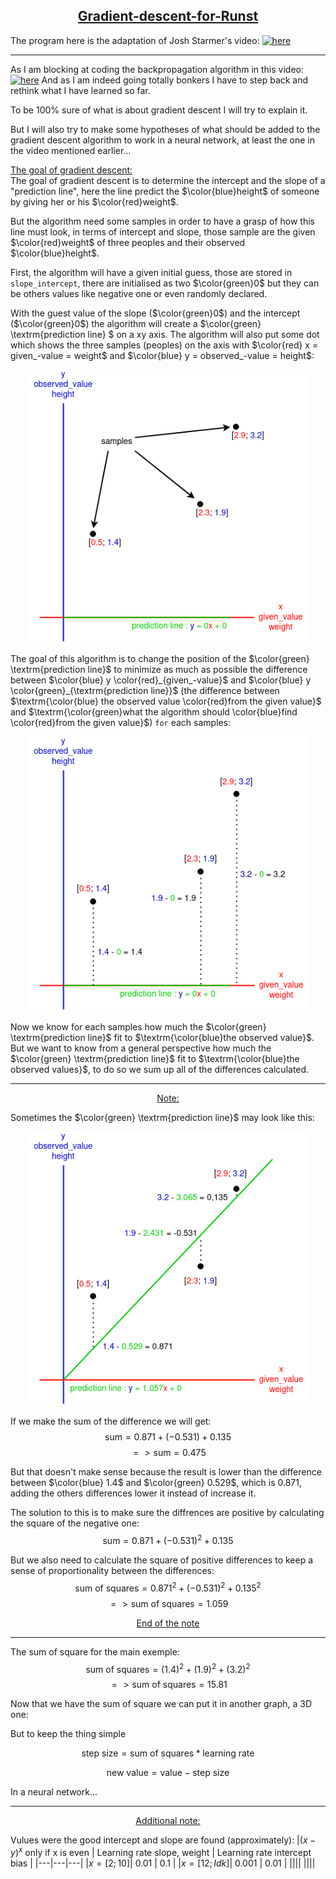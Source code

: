 <center><h2><ins>Gradient-descent-for-Runst</ins></h2></center>

The program here is the adaptation of Josh Starmer's video:
[![here](https://img.youtube.com/vi/sDv4f4s2SB8&t/0.jpg)](https://www.youtube.com/watch?v=sDv4f4s2SB8&t)

___

As I am blocking at coding the backpropagation algorithm in this video:
[![here](https://img.youtube.com/vi/GKZoOHXGcLo&t/0.jpg)](https://www.youtube.com/watch?v=GKZoOHXGcLo&t)
And as I am indeed going totally bonkers I have to step back and rethink what I have learned so far.

To be 100% sure of what is about gradient descent I will try to explain it.

But I will also try to make some hypotheses of what should be added to the gradient descent algorithm to work in a neural network, at least the one in the video mentioned earlier...

<ins>The goal of gradient descent:</ins>\
The goal of gradient descent is to determine the intercept and the slope of a "prediction line", here the line predict the $\color{blue}height$ of someone by giving her or his $\color{red}weight$.

But the algorithm need some samples in order to have a grasp of how this line must look, in terms of intercept and slope, those sample are the given $\color{red}weight$ of three peoples and their observed $\color{blue}height$.

First, the algorithm will have a given initial guess, those are stored in ```slope_intercept```, there are initialised as two $\color{green}0$ but they can be others values like negative one or even randomly declared.

With the guest value of the slope ($\color{green}0$) and the intercept ($\color{green}0$) the algorithm will create a $\color{green} \textrm{prediction line} $ on a xy axis. The algorithm will also put some dot which shows the three samples (peoples) on the axis with $\color{red} x = given_-value = weight$ and $\color{blue} y = observed_-value = height$:

<p align="center">
    <img src="images/begining.png" width="450"/>
</p>

The goal of this algorithm is to change the position of the $\color{green} \textrm{prediction line}$ to minimize as much as possible the difference between $\color{blue} y  \color{red}_{given_-value}$ and $\color{blue} y \color{green}_{\textrm{prediction line}}$ (the difference between  $\textrm{\color{blue} the observed value \color{red}from the given value}$ and $\textrm{\color{green}what the algorithm should \color{blue}find \color{red}from the given value}$) ```for``` each samples:

<p align="center">
    <img src="images/substraction-correction.png" width="450"/>
</p>

Now we know for each samples how much the $\color{green} \textrm{prediction line}$ fit to $\textrm{\color{blue}the observed value}$. 
But we want to know from a general perspective how much the $\color{green} \textrm{prediction line}$ fit to $\textrm{\color{blue}the observed values}$, to do so we sum up all of the differences calculated. 

___
<center><ins>Note:</ins></center>

Sometimes the $\color{green} \textrm{prediction line}$ may look like this:

<p align="center">
    <img src="images/note1-correction.png" width="450"/>
</p>

If we make the sum of the difference we will get: $$\textrm{sum} = 0.871 + (-0.531) + 0.135$$ $$=> \textrm{sum} = 0.475$$

But that doesn't make sense because the result is lower than the difference between $\color{blue} 1.4$ and $\color{green} 0.529$, which is $0.871$, adding the others differences lower it instead of increase it.

The solution to this is to make sure the diffrences are positive by calculating the square of the negative one: $$\textrm{sum} = 0.871 + (-0.531)^2 + 0.135$$

But we also need to calculate the square of positive differences to keep a sense of proportionality between the differences: $$\textrm{sum of squares} = 0.871^2 + (-0.531)^2 + 0.135^2$$ $$=> \textrm{sum of squares} = 1.059$$

<center><ins>End of the note</ins></center>

___

The sum of square for the main exemple:
$$\textrm{sum of squares} = (1.4)^2 + (1.9)^2 + (3.2)^2$$ $$=> \textrm{sum of squares} = 15.81$$

Now that we have the sum of square we can put it in another graph, a 3D one:


But to keep the thing simple 


$$\textrm{step size} = \textrm{sum of squares} * \textrm{learning rate}$$

$$\textrm{new value} = \textrm{value} - \textrm{step size}$$

In a neural network...

___
<center><ins>Additional note:</ins></center>

Vulues were the good intercept and slope are found (approximately):
|$(x - y)^x$ only if x is even | Learning rate slope, weight | Learning rate intercept bias |
|---|---|---|
|$x = [2 ; 10]$| $0.01$ | $0.1$ |
|$x = [12 ; Idk]$| $0.001$ | $0.01$ |
||||
||||